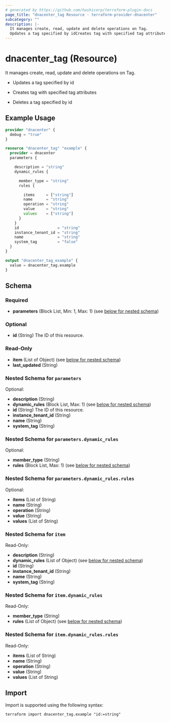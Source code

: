 ```yaml
---
# generated by https://github.com/hashicorp/terraform-plugin-docs
page_title: "dnacenter_tag Resource - terraform-provider-dnacenter"
subcategory: ""
description: |-
  It manages create, read, update and delete operations on Tag.
  Updates a tag specified by idCreates tag with specified tag attributesDeletes a tag specified by id
---
```


# dnacenter_tag (Resource)

It manages create, read, update and delete operations on Tag.

- Updates a tag specified by id

- Creates tag with specified tag attributes

- Deletes a tag specified by id

## Example Usage

```terraform
provider "dnacenter" {
  debug = "true"
}

resource "dnacenter_tag" "example" {
  provider = dnacenter
  parameters {

    description = "string"
    dynamic_rules {

      member_type = "string"
      rules {

        items     = ["string"]
        name      = "string"
        operation = "string"
        value     = "string"
        values    = ["string"]
      }
    }
    id                 = "string"
    instance_tenant_id = "string"
    name               = "string"
    system_tag         = "false"
  }
}

output "dnacenter_tag_example" {
  value = dnacenter_tag.example
}
```

<!-- schema generated by tfplugindocs -->
## Schema

### Required

- **parameters** (Block List, Min: 1, Max: 1) (see [below for nested schema](#nestedblock--parameters))

### Optional

- **id** (String) The ID of this resource.

### Read-Only

- **item** (List of Object) (see [below for nested schema](#nestedatt--item))
- **last_updated** (String)

<a id="nestedblock--parameters"></a>
### Nested Schema for `parameters`

Optional:

- **description** (String)
- **dynamic_rules** (Block List, Max: 1) (see [below for nested schema](#nestedblock--parameters--dynamic_rules))
- **id** (String) The ID of this resource.
- **instance_tenant_id** (String)
- **name** (String)
- **system_tag** (String)

<a id="nestedblock--parameters--dynamic_rules"></a>
### Nested Schema for `parameters.dynamic_rules`

Optional:

- **member_type** (String)
- **rules** (Block List, Max: 1) (see [below for nested schema](#nestedblock--parameters--dynamic_rules--rules))

<a id="nestedblock--parameters--dynamic_rules--rules"></a>
### Nested Schema for `parameters.dynamic_rules.rules`

Optional:

- **items** (List of String)
- **name** (String)
- **operation** (String)
- **value** (String)
- **values** (List of String)




<a id="nestedatt--item"></a>
### Nested Schema for `item`

Read-Only:

- **description** (String)
- **dynamic_rules** (List of Object) (see [below for nested schema](#nestedobjatt--item--dynamic_rules))
- **id** (String)
- **instance_tenant_id** (String)
- **name** (String)
- **system_tag** (String)

<a id="nestedobjatt--item--dynamic_rules"></a>
### Nested Schema for `item.dynamic_rules`

Read-Only:

- **member_type** (String)
- **rules** (List of Object) (see [below for nested schema](#nestedobjatt--item--dynamic_rules--rules))

<a id="nestedobjatt--item--dynamic_rules--rules"></a>
### Nested Schema for `item.dynamic_rules.rules`

Read-Only:

- **items** (List of String)
- **name** (String)
- **operation** (String)
- **value** (String)
- **values** (List of String)

## Import

Import is supported using the following syntax:

```shell
terraform import dnacenter_tag.example "id:=string"
```
